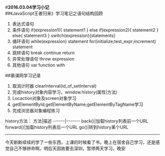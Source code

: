 #**2016.03.04学习小记**
<br/>
##《JavaScript王者归来》学习笔记之语句结构回顾

1. 表达式语句
2. 条件语句
    if(expression1){
    statement1
    }
    else if(expression2){
    statement2
    }
    else{
    statement3
    }
    switch(expression){statements}
3. 循环语句
    while(expression)
    statement
    for(initialize;test_expr;increment)
    statement
4. 跳转语句
    break
    continue
    return
5. 异常处理语句
    throw expression
6. 其他语句
    var
    function
    with

##慕课网学习记录
1. 取消计时器 clearInterval(id_of_setInterval)
2. 完成history对象内容学习，window.history(属性|方法)
3. Locaction对象及screen对象学习
4. getElementById;getElementByName;getElementByTagName学习
5. 完成浏览器对象编程练习

history方法：
方法|描述
------|-------
back()|加载history列表前一个URL
forward()|加载history列表后一个URL
go()|转到history某个URL


***
今天断断续续的学了一些东西，上课的时候看了书，晚上在宿舍自己学习，还是感觉自己不够拼命啊。明后天因故要去深圳，暂停两天学习。晚安